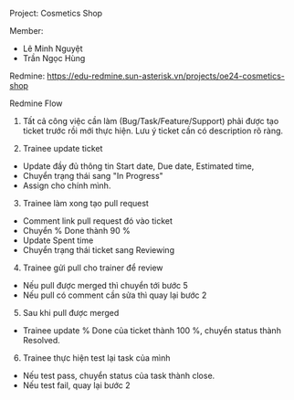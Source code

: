 Project: Cosmetics Shop

Member:
- Lê Minh Nguyệt
- Trần Ngọc Hùng

Redmine: 
https://edu-redmine.sun-asterisk.vn/projects/oe24-cosmetics-shop

Redmine Flow
1. Tất cả công việc cần làm (Bug/Task/Feature/Support) phải được tạo ticket trước rồi mới thực hiện. Lưu ý ticket cần có description rõ ràng.

2. Trainee update ticket
- Update đầy đủ thông tin Start date, Due date, Estimated time, 
- Chuyển trạng thái sang "In Progress"
- Assign cho chính mình.

3.  Trainee làm xong tạo pull request
- Comment link pull request đó vào ticket
- Chuyển % Done thành 90 %
- Update Spent time 
- Chuyển trạng thái ticket sang Reviewing

4. Trainee gửi pull cho trainer để review
- Nếu pull được merged thì chuyển tới bước 5
- Nếu pull có comment cần sửa thì quay lại bước 2
5. Sau khi pull được merged
 - Trainee update % Done của ticket thành 100 %, chuyển status thành Resolved.
6. Trainee thực hiện test lại task của mình
 - Nếu test pass, chuyển status của task thành close.
 - Nếu test fail, quay lại bước 2
